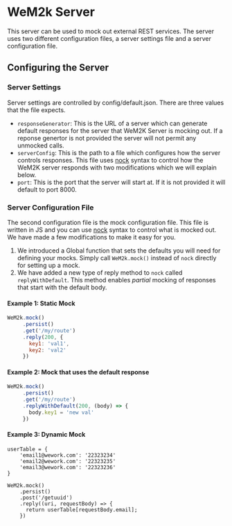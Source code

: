 # WeM2k Server
This server can be used to mock out external REST services. The server uses two different
configuration files, a server settings file and a server configuration file.

## Configuring the Server
### Server Settings
Server settings are controlled by config/default.json. There are three values that the file
expects.

* `responseGenerator`: This is the URL of a server which can generate default responses for the
     server that WeM2K Server is mocking out. If a reponse genertor is not provided the server will
     not permit any unmocked calls.
* `serverConfig`: This is the path to a file which configures how the server controls responses.
     This file uses [nock](http://www.github.com/nock/nock) syntax to control how the WeM2K server
     responds with two modifications which we will explain below.
* `port`: This is the port that the server will start at. If it is not provided it will default to 
     port 8000.

### Server Configuration File
The second configuration file is the mock configuration file. This file is written in JS and you
can use [nock](http://www.github.com/nock/nock) syntax to control what is mocked out. We have made
a few modifications to make it easy for you.
1. We introduced a Global function that sets the defaults you will need for defining your mocks.
   Simply call `WeM2k.mock()` instead of `nock` directly for setting up a mock.
1. We have added a new type of reply method to `nock` called `replyWithDefault`. This method
enables _partial_ mocking of responses that start with the default body.

#### Example 1: Static Mock
```js
WeM2k.mock()
     .persist()
     .get('/my/route')
     .reply(200, {
       key1: 'val1',
       key2: 'val2'
     })
```

#### Example 2: Mock that uses the default response
```js
WeM2k.mock()
     .persist()
     .get('/my/route')
     .replyWithDefault(200, (body) => {
       body.key1 = 'new val'
     }) 
```

#### Example 3: Dynamic Mock
```
userTable = {
	'email1@wework.com': '22323234'
	'email2@wework.com': '22323235'
	'email3@wework.com': '22323236'
}

WeM2k.mock()
    .persist()
    .post('/getuuid')
    .reply((uri, requestBody) => {
      return userTable[requestBody.email];
    })
```
